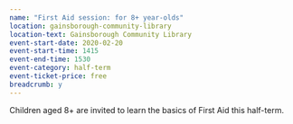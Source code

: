 ```yaml
---
name: "First Aid session: for 8+ year-olds"
location: gainsborough-community-library
location-text: Gainsborough Community Library
event-start-date: 2020-02-20
event-start-time: 1415
event-end-time: 1530
event-category: half-term
event-ticket-price: free
breadcrumb: y
---
```


Children aged 8+ are invited to learn the basics of First Aid this half-term.
